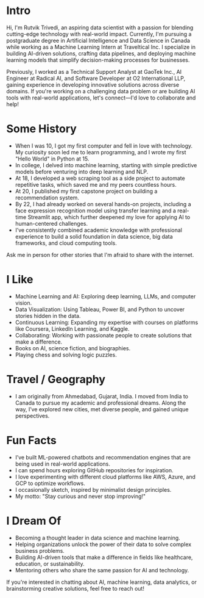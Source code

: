 # Intro

Hi, I'm Rutvik Trivedi, an aspiring data scientist with a passion for blending cutting-edge technology with real-world impact. Currently, I'm pursuing a postgraduate degree in Artificial Intelligence and Data Science in Canada while working as a Machine Learning Intern at Traveltical Inc. I specialize in building AI-driven solutions, crafting data pipelines, and deploying machine learning models that simplify decision-making processes for businesses.

Previously, I worked as a Technical Support Analyst at GaoTek Inc., AI Engineer at Radical AI, and Software Developer at O2 International LLP, gaining experience in developing innovative solutions across diverse domains. If you're working on a challenging data problem or are building AI tools with real-world applications, let's connect—I'd love to collaborate and help!

# Some History

- When I was 10, I got my first computer and fell in love with technology. My curiosity soon led me to learn programming, and I wrote my first "Hello World" in Python at 15.
- In college, I delved into machine learning, starting with simple predictive models before venturing into deep learning and NLP.
- At 18, I developed a web scraping tool as a side project to automate repetitive tasks, which saved me and my peers countless hours.
- At 20, I published my first capstone project on building a recommendation system.
- By 22, I had already worked on several hands-on projects, including a face expression recognition model using transfer learning and a real-time Streamlit app, which further deepened my love for applying AI to human-centered challenges.
- I’ve consistently combined academic knowledge with professional experience to build a solid foundation in data science, big data frameworks, and cloud computing tools.

Ask me in person for other stories that I'm afraid to share with the internet.

# I Like

- Machine Learning and AI: Exploring deep learning, LLMs, and computer vision.
- Data Visualization: Using Tableau, Power BI, and Python to uncover stories hidden in the data.
- Continuous Learning: Expanding my expertise with courses on platforms like Coursera, LinkedIn Learning, and Kaggle.
- Collaborating: Working with passionate people to create solutions that make a difference.
- Books on AI, science fiction, and biographies.
- Playing chess and solving logic puzzles.

# Travel / Geography

- I am originally from Ahmedabad, Gujarat, India. I moved from India to Canada to pursue my academic and professional dreams. Along the way, I’ve explored new cities, met diverse people, and gained unique perspectives.

# Fun Facts

- I’ve built ML-powered chatbots and recommendation engines that are being used in real-world applications.
- I can spend hours exploring GitHub repositories for inspiration.
- I love experimenting with different cloud platforms like AWS, Azure, and GCP to optimize workflows.
- I occasionally sketch, inspired by minimalist design principles.
- My motto: "Stay curious and never stop improving!"

# I Dream Of

- Becoming a thought leader in data science and machine learning.
- Helping organizations unlock the power of their data to solve complex business problems.
- Building AI-driven tools that make a difference in fields like healthcare, education, or sustainability.
- Mentoring others who share the same passion for AI and technology.


If you're interested in chatting about AI, machine learning, data analytics, or brainstorming creative solutions, feel free to reach out!
